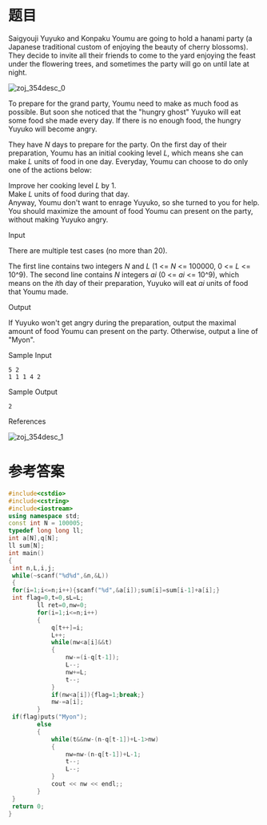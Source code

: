 # 题目
Saigyouji Yuyuko and Konpaku Youmu are going to hold a hanami party (a Japanese traditional custom of enjoying the beauty of cherry blossoms). They decide to invite all their friends to come to the yard enjoying the feast under the flowering trees, and sometimes the party will go on until late at night.

![zoj_354desc_0](http://uploadfiles.nowcoder.com/probs/acm/zoj_354desc_0.jpg)

To prepare for the grand party, Youmu need to make as much food as possible. But soon she noticed that the "hungry ghost" Yuyuko will eat some food she made every day. If there is no enough food, the hungry Yuyuko will become angry.

They have <var>N</var> days to prepare for the party. On the first day of their preparation, Youmu has an initial cooking level <var>L</var>, which means she can make <var>L</var> units of food in one day. Everyday, Youmu can choose to do only one of the actions below:

Improve her cooking level <var>L</var> by 1.<br>
Make <var>L</var> units of food during that day.<br>
Anyway, Youmu don't want to enrage Yuyuko, so she turned to you for help. You should maximize the amount of food Youmu can present on the party, without making Yuyuko angry.

Input

There are multiple test cases (no more than 20).

The first line contains two integers <var>N</var> and <var>L</var> (1 <= <var>N</var> <= 100000, 0 <= <var>L</var> <= 10^9). The second line contains <var>N</var> integers <var>ai</var> (0 <= <var>ai</var> <= 10^9), which means on the <var>i</var>th day of their preparation, Yuyuko will eat <var>ai</var> units of food that Youmu made.

Output

If Yuyuko won't get angry during the preparation, output the maximal amount of food Youmu can present on the party. Otherwise, output a line of "Myon".

Sample Input
```
5 2
1 1 1 4 2
```
Sample Output
```
2
```
References

![zoj_354desc_1](http://uploadfiles.nowcoder.com/probs/acm/zoj_354desc_1.jpg)
# 参考答案
```c++
#include<cstdio>
#include<cstring>
#include<iostream>
using namespace std;
const int N = 100005;
typedef long long ll;
int a[N],q[N];
ll sum[N];
int main()
{
 int n,L,i,j;
 while(~scanf("%d%d",&n,&L))
 {
 for(i=1;i<=n;i++){scanf("%d",&a[i]);sum[i]=sum[i-1]+a[i];}
 int flag=0,t=0,sL=L;
		ll ret=0,nw=0;
		for(i=1;i<=n;i++)
		{
			q[t++]=i;
			L++;
			while(nw<a[i]&&t)
			{
				nw-=(i-q[t-1]);
				L--;
				nw+=L;
				t--;
			}
			if(nw<a[i]){flag=1;break;}
			nw-=a[i];
		}
 if(flag)puts("Myon");
		else
		{
			while(t&&nw-(n-q[t-1])+L-1>nw)
			{
				nw=nw-(n-q[t-1])+L-1;
				t--;
				L--;
			}
			cout << nw << endl;;
		}
 }
 return 0;
}




